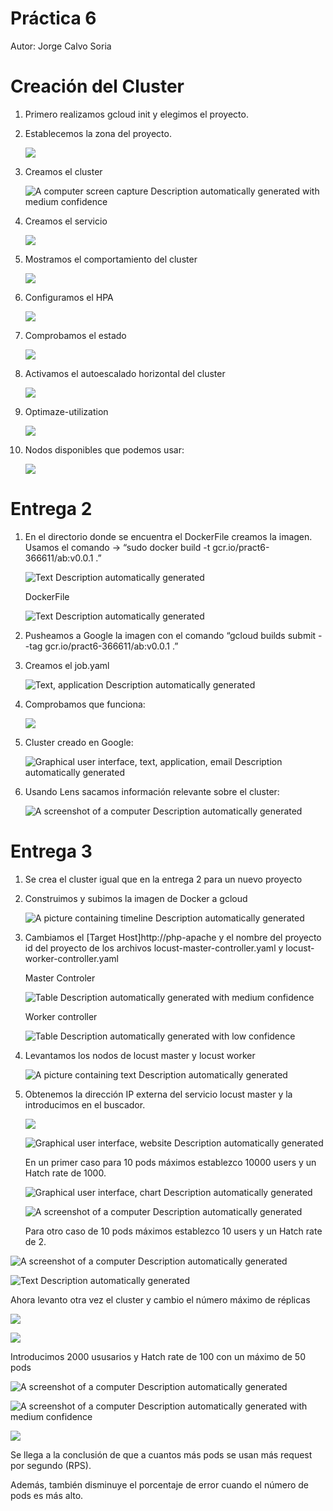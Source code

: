 # Práctica 6 
Autor: Jorge Calvo Soria

# Creación del Cluster

1.  Primero realizamos gcloud init y elegimos el proyecto.
2.  Establecemos la zona del proyecto.

    ![](media/90f57e796973cae148270310adb6af7a.png)

3.  Creamos el cluster

    ![A computer screen capture Description automatically generated with medium confidence](media/22952a9f40fabaa2626d1ed21e0fce4b.png)

4.  Creamos el servicio

    ![](media/c092214e7e29a99cbdd821f1c3275802.png)

5.  Mostramos el comportamiento del cluster

    ![](media/0024ad064842103e467cdf9310808d8f.png)

6.  Configuramos el HPA

    ![](media/41a969499184c492bb18d4cb071c83ed.png)

7.  Comprobamos el estado

    ![](media/da473b9201c5f746afe93d8479c1f172.png)

8.  Activamos el autoescalado horizontal del cluster

    ![](media/38853c30d899803168e50a6c79afdeb5.png)

9.  Optimaze-utilization

    ![](media/0d5c6d694d05cf6cc87897d936c8e96a.png)

10. Nodos disponibles que podemos usar:

    ![](media/701e511320f1d3aaffb847769060aeed.png)

# Entrega 2

1.  En el directorio donde se encuentra el DockerFile creamos la imagen. Usamos el comando -\> “sudo docker build -t gcr.io/pract6-366611/ab:v0.0.1 .”

    ![Text Description automatically generated](media/f9b7df5ae2d606e61dd581cd0d8f54c9.png)

    DockerFile

    ![Text Description automatically generated](media/abc5a2e1537782fb4c1349c97288c485.png)

2.  Pusheamos a Google la imagen con el comando “gcloud builds submit --tag gcr.io/pract6-366611/ab:v0.0.1 .”
3.  Creamos el job.yaml

    ![Text, application Description automatically generated](media/23bd4b971f7a50bfc0c278eab93ec6a1.png)

4.  Comprobamos que funciona:

    ![](media/1a703f5b8fb1c50e519d3e715acd321d.png)

5.  Cluster creado en Google:

    ![Graphical user interface, text, application, email Description automatically generated](media/ed6898d2a8b87e3b15f48184103aaa08.png)

6.  Usando Lens sacamos información relevante sobre el cluster:

    ![A screenshot of a computer Description automatically generated](media/6d06e1fa96d81068968051cd8515bd7d.png)

# Entrega 3

1.  Se crea el cluster igual que en la entrega 2 para un nuevo proyecto
2.  Construimos y subimos la imagen de Docker a gcloud

    ![A picture containing timeline Description automatically generated](media/fb71ba85edcbb38eefce791d487ca131.png)

3.  Cambiamos el [Target Host]http://php-apache y el nombre del proyecto id del proyecto de los archivos locust-master-controller.yaml y locust-worker-controller.yaml

    Master Controler

    ![Table Description automatically generated with medium confidence](media/7e9d64c054dd5febbf5af3e996fdf764.png)

    Worker controller

    ![Table Description automatically generated with low confidence](media/e30a5659799353d742537151fca22260.png)

4.  Levantamos los nodos de locust master y locust worker

    ![A picture containing text Description automatically generated](media/6ab47f5eaef3f1d96edb69cee14955dc.png)

5.  Obtenemos la dirección IP externa del servicio locust master y la introducimos en el buscador.

    ![](media/277d491f676b5d2d64923e2a01322738.png)

    ![Graphical user interface, website Description automatically generated](media/78baf325f33682aa5565b18f7350d571.png)

    En un primer caso para 10 pods máximos establezco 10000 users y un Hatch rate de 1000.

    ![Graphical user interface, chart Description automatically generated](media/aba14b750945814b281b065db3abc17f.png)

    ![A screenshot of a computer Description automatically generated](media/c216eefbdf5f160dae2041c1a3324abf.png)

    Para otro caso de 10 pods máximos establezco 10 users y un Hatch rate de 2.

![A screenshot of a computer Description automatically generated](media/cf2b99019137e4bb9789c6931478ef08.png)

![Text Description automatically generated](media/1a5d0dfc14a52ddc06efad517dca2257.png)

Ahora levanto otra vez el cluster y cambio el número máximo de réplicas

![](media/3319ef743cfeb945d3675912ecc4fdd0.png)

![](media/4ad018ad4500b9e45f28a7ae3dcba058.png)

Introducimos 2000 ususarios y Hatch rate de 100 con un máximo de 50 pods

![A screenshot of a computer Description automatically generated](media/d2d073a9b8ee9888ef051e5c4f026bbf.png)

![A screenshot of a computer Description automatically generated with medium confidence](media/461bb2c95532daf78fd6dab4379a0d00.png)

![](media/faaec5cbcbed00762cc91326c349173c.png)

Se llega a la conclusión de que a cuantos más pods se usan más request por segundo (RPS).

Además, también disminuye el porcentaje de error cuando el número de pods es más alto.
